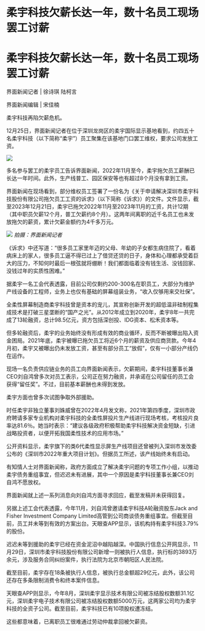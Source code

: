 # 柔宇科技欠薪长达一年，数十名员工现场罢工讨薪

# 柔宇科技欠薪长达一年，数十名员工现场罢工讨薪

界面新闻记者 | 徐诗琪 陆柯言

界面新闻编辑 | 宋佳楠

柔宇科技再陷欠薪危机。

12月25日，界面新闻记者在位于深圳龙岗区的柔宇国际显示基地看到，约四五十名柔宇科技（以下简称“柔宇”）员工聚集在该基地门口罢工维权，要求公司发放工资。

![](https://inews.gtimg.com/om_bt/OyaKdXQaOBA5zPemkVGqCR3CUqM7Tt29EJtM4nw3dAGKcAA/1000)

多名参与罢工的柔宇员工告诉界面新闻，2022年11月至今，柔宇拖欠员工薪酬已长达一年时间。此外，生产线普工、园区保安等也有超过8个月没有拿到工资。

界面新闻在现场看到，部分维权员工签署了一份名为《关于申请解决深圳市柔宇科技股份有限公司拖欠员工工资的诉求》（以下简称《诉求》）的文件。文件显示，截至2023年12月21日，柔宇已拖欠2022年11月至2023年11月的工资，共计12期（其中职员欠薪12个月，普工欠薪约8个月）。这两年间离职的近千名员工也未发放拖欠的薪资，累计欠薪金额约为4千多万元。

![](https://inews.gtimg.com/om_bt/Ou6JmUTmPhf0Te8_4bl2RtjGe5AG4eqCw4pBrjP4OoXqUAA/1000)
_拍摄：界面新闻记者_

《诉求》中还写道：“很多员工家里年迈的父母、年幼的子女都生病住院了，看着病床上的家人，很多员工逼不得已过上了借贷还贷的日子，身体和心理都承受着巨大的压力，不知何时最后一根弦就将绷断！我们都面临着没有钱生活、没钱回家、没钱过年的实质性困难。”

据柔宇一名工会代表透露，目前公司仅剩约200-300名在职员工，大部分为维护产线设备的工程师，业务上也仅有基础的屏幕组装业务，“收入仅够用来交社保”。

全柔性屏幕制造商柔宇科技曾是资本的宠儿，其宣称创新开发的超低温非硅制程集成技术是打破三星垄断的“国产之光”。从2012年成立到2020年，柔宇8年一共完成了13轮融资，总计98.5亿元，资方包括深创投、IDG资本、松禾资本等。

但多轮融资后，柔宇的业务始终没有形成有效的商业循环，反而不断被曝出陷入资金困局。2021年底，柔宇被曝已拖欠员工将近6个月的薪资及供应商货款。今年4月初，柔宇又被曝出仍未发放工资，甚至有部分员工“放假”，仅有一小部分产线仍在运作。

现场一名负责供应链业务的员工向界面新闻表示，欠薪期间，柔宇科技董事长兼CEO刘自鸿曾多次对员工表示，公司正在努力融资，并承诺在公司留任的员工会获得“留任奖”。不过，目前基本薪酬也未得到发放。

柔宇方面也曾多次试图争取外部援助。

时任柔宇非独立董事刘姝威曾在2022年4月发文称，2021年第四季度，深圳市政府聘请多家专业机构对柔宇科技的全柔性屏投片生产线进行现场考核，考核投片良率达81.6％。她当时表示：“建议各级政府积极帮助柔宇科技解决资金短缺，引进战略投资者，以便开拓我国柔性技术的应用市场。”

公开资料显示，柔宇旗下的类6代柔性显示屏生产线项目还曾被列入深圳市发改委公布的《深圳市2022年重大项目计划》。但据员工所述，该产线始终未有启动。

有知情人士对界面新闻称，政府方面成立了解决柔宇问题的专项工作小组，以推动柔宇债务重组事宜，但迟迟未有进展，其中一个原因是柔宇科技董事长兼CEO刘自鸿不愿放权。

界面新闻就上述一系列消息向刘自鸿方面寻求回应，截至发稿并未获得回复。

另据上述工会代表透露，今年11月，刘自鸿曾邀请柔宇科技A轮融资股东Jack and Fisher Investment Company
Limited高管到公司商谈债务重组事宜。但截至目前，员工并未等到有效的方案出台。天眼查APP显示，该机构持有柔宇科技3.79%的股份。

迟迟未等到援助的柔宇已经在资金泥沼中越陷越深。中国执行信息公开网显示，11月29日，深圳市柔宇科技股份有限公司新增一则被执行人信息，执行标的3893万余元，涉及服务合同纠纷案件，执行法院为北京市朝阳区人民法院。

截至目前，柔宇存在18条被执行人信息，被执行总金额超29亿元，此外，该公司还存在多条限制消费令和终本案件信息。

天眼查APP则显示，今年8月，深圳柔宇显示技术有限公司被冻结股权数额31.1亿元，深圳柔宇电子技术有限公司被冻结股权数额5000万元，这两家公司均为柔宇科技的全资子公司。截至目前，柔宇科技已有10项股权遭冻结。

这些都意味着，已离职员工很难通过劳动仲裁拿回被欠薪资。

